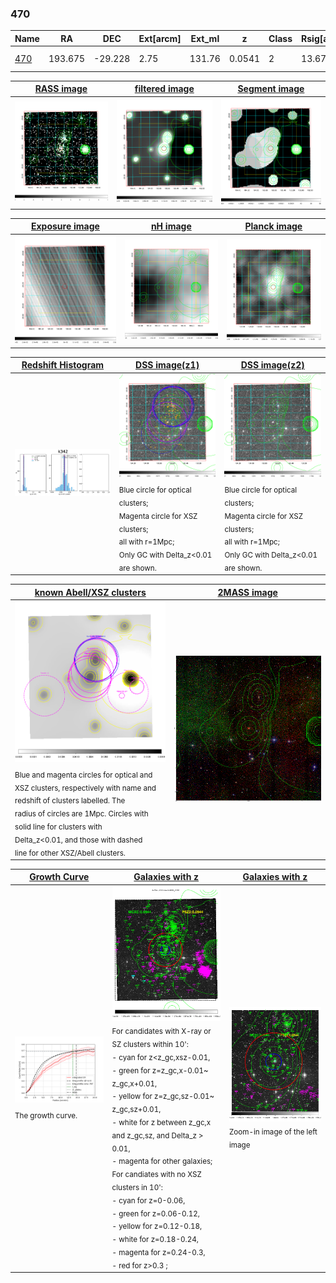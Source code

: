 <div STYLE="page-break-after: always;"></div>

### 470

|Name          |RA          |DEC      | Ext[arcm] | Ext_ml | z    | Class| Rsig[arcmin] | CRsig[c/s] | CR500[c/s] | R500[Mpc] |L500[erg/s]|F500[erg/s/cm^2]| M500[Msun]|Tx[keV]|beta|GC(XSZ,Delta_z<0.01)| GC(OPT,Delta_z<0.01)|GC|alias|
|--------------|------------|------------|---|---|-----------|--------|------|------|----|----|----|----|----|----|----|----|----|----|---|
|[470](script/470.md)     | 193.675       | -29.228       | 2.75    | 131.76   | 0.0541 | 2   | 13.675 |0.687 |0.695 |0.923 |8.610e+43 |1.237e-11 |2.357e+14 |3.697 |0.561 |Tar, |A, N, |Tar, A, |k342|

|[RASS image](../image/470/470_img.pdf)|[filtered image](../image/470/470_fil.pdf)|[Segment image](../image/470/470_seg.pdf)|
|-------------------|--------------------|-------------------|
| <img src="../image/470/470_img.png" width="300">  | <img src="../image/470/470_fil.png" width="300">   | <img src="../image/470/470_seg.png" width="300">  |

|[Exposure image](../image/470/470_mex.pdf)| [nH image](../image/470/470_nh.pdf)| [Planck image](../image/470/470_p.pdf)|
|-------------------|--------------------|-------------------|
|<img src="../image/470/470_mex.png" width="300">   | <img src="../image/470/470_nh.png" width="300">    | <img src="../image/470/470_p.png" width="300"> |

|[Redshift Histogram](../image/470/470_zg.pdf) | [DSS image(z1)](../image/470/470_dss_z1.pdf)      |  [DSS image(z2)](../image/470/470_dss_z2.pdf)    |
|-------------------|--------------------|-------------------|
|<img src="../image/470/470_zg.png" width="300"> |<img src="../image/470/470_dss_z1.png" width="300"> <sub><br>Blue circle for optical clusters; <br>Magenta circle for XSZ clusters; <br>all with r=1Mpc; <br>Only GC with Delta_z<0.01 are shown. </sub>| <img src="../image/470/470_dss_z2.png" width="300"><sub><br>Blue circle for optical clusters; <br>Magenta circle for XSZ clusters; <br>all with r=1Mpc; <br>Only GC with Delta_z<0.01 are shown. </sub> |

|[known Abell/XSZ clusters](../image/470/470_m.pdf) | [2MASS image](../image/470/470_2mass.pdf)      |
|-------------------|-------------------|
|<img src=../image/470/470_m.png width="300"> <sub><br>Blue and magenta circles for optical and <br>XSZ clusters, respectively with name and <br>redshift of clusters labelled. The <br>radius of circles are 1Mpc. Circles with <br>solid line for clusters with <br>Delta_z<0.01, and those with dashed <br>line for other XSZ/Abell clusters.        </sub>|<img src="../image/470/470_2mass.png" width="300">  |

|[Growth Curve](../image/470/470_gca_all.png) |[Galaxies with z](../image/470/470_opt_ned.pdf) |[Galaxies with z](../image/470/470_opt_ned_zoom.pdf) |
|-------------------|-------------------|-------------------|
| <img src="../image/470/470_gca_all.png" width="300"> <sub><br>The growth curve.</sub>| <img src=../image/470/470_opt_ned.png width="300"> <br><sub> For candidates with X-ray or SZ clusters within 10': <br> - cyan for z<z_gc,xsz-0.01, <br> - green for z=z_gc,x-0.01~ z_gc,x+0.01, <br> - yellow for z=z_gc,sz-0.01~ z_gc,sz+0.01, <br> - white for z between z_gc,x and z_gc,sz, and Delta_z > 0.01, <br> - magenta for other galaxies; <br>For candiates with no XSZ clusters in 10': <br> - cyan for z=0-0.06, <br> - green for z=0.06-0.12, <br> - yellow for z=0.12-0.18, <br> - white for z=0.18-0.24, <br> - magenta for z=0.24-0.3, <br> - red for z>0.3 ;  </sub>|<img src=../image/470/470_opt_ned_zoom.png width="300">  <br><sub> Zoom-in image of the left image</sub>|




